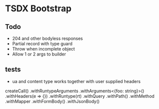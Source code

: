 # TSDX Bootstrap

## Todo

- 204 and other bodyless responses
- Partial record with type guard
- Throw when incomplete object
- Allow 1 or 2 args to builder

## tests

- ua and content type works together with user supplied headers

createCall()
.withRuntypeArguments
.withArguments<{foo: string}>()
.withHeaders(e => {})
.withRuntype(rt)
.withQuery
.withPath()
.withMethod
.withMapper
.withFormBody()
.withJsonBody()
